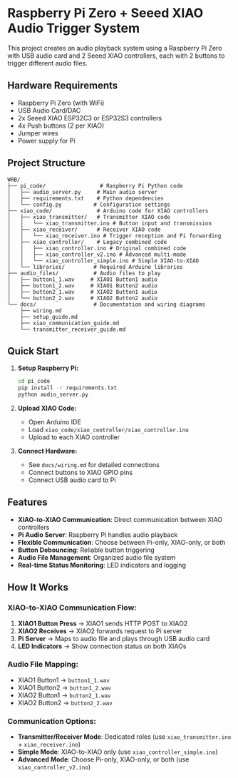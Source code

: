 # Raspberry Pi Zero + Seeed XIAO Audio Trigger System

This project creates an audio playback system using a Raspberry Pi Zero with USB audio card and 2 Seeed XIAO controllers, each with 2 buttons to trigger different audio files.

## Hardware Requirements

- Raspberry Pi Zero (with WiFi)
- USB Audio Card/DAC
- 2x Seeed XIAO ESP32C3 or ESP32S3 controllers
- 4x Push buttons (2 per XIAO)
- Jumper wires
- Power supply for Pi

## Project Structure

```
WRB/
├── pi_code/                 # Raspberry Pi Python code
│   ├── audio_server.py     # Main audio server
│   ├── requirements.txt    # Python dependencies
│   └── config.py          # Configuration settings
├── xiao_code/              # Arduino code for XIAO controllers
│   ├── xiao_transmitter/   # Transmitter XIAO code
│   │   └── xiao_transmitter.ino # Button input and transmission
│   ├── xiao_receiver/      # Receiver XIAO code
│   │   └── xiao_receiver.ino # Trigger reception and Pi forwarding
│   ├── xiao_controller/    # Legacy combined code
│   │   ├── xiao_controller.ino # Original combined code
│   │   ├── xiao_controller_v2.ino # Advanced multi-mode
│   │   └── xiao_controller_simple.ino # Simple XIAO-to-XIAO
│   └── libraries/         # Required Arduino libraries
├── audio_files/           # Audio files to play
│   ├── button1_1.wav     # XIAO1 Button1 audio
│   ├── button1_2.wav     # XIAO1 Button2 audio
│   ├── button2_1.wav     # XIAO2 Button1 audio
│   └── button2_2.wav     # XIAO2 Button2 audio
└── docs/                  # Documentation and wiring diagrams
    ├── wiring.md
    ├── setup_guide.md
    ├── xiao_communication_guide.md
    └── transmitter_receiver_guide.md
```

## Quick Start

1. **Setup Raspberry Pi:**
   ```bash
   cd pi_code
   pip install -r requirements.txt
   python audio_server.py
   ```

2. **Upload XIAO Code:**
   - Open Arduino IDE
   - Load `xiao_code/xiao_controller/xiao_controller.ino`
   - Upload to each XIAO controller

3. **Connect Hardware:**
   - See `docs/wiring.md` for detailed connections
   - Connect buttons to XIAO GPIO pins
   - Connect USB audio card to Pi

## Features

- **XIAO-to-XIAO Communication**: Direct communication between XIAO controllers
- **Pi Audio Server**: Raspberry Pi handles audio playback
- **Flexible Communication**: Choose between Pi-only, XIAO-only, or both
- **Button Debouncing**: Reliable button triggering
- **Audio File Management**: Organized audio file system
- **Real-time Status Monitoring**: LED indicators and logging

## How It Works

### XIAO-to-XIAO Communication Flow:
1. **XIAO1 Button Press** → XIAO1 sends HTTP POST to XIAO2
2. **XIAO2 Receives** → XIAO2 forwards request to Pi server
3. **Pi Server** → Maps to audio file and plays through USB audio card
4. **LED Indicators** → Show connection status on both XIAOs

### Audio File Mapping:
- XIAO1 Button1 → `button1_1.wav`
- XIAO1 Button2 → `button1_2.wav`
- XIAO2 Button1 → `button2_1.wav`
- XIAO2 Button2 → `button2_2.wav`

### Communication Options:
- **Transmitter/Receiver Mode**: Dedicated roles (use `xiao_transmitter.ino` + `xiao_receiver.ino`)
- **Simple Mode**: XIAO-to-XIAO only (use `xiao_controller_simple.ino`)
- **Advanced Mode**: Choose Pi-only, XIAO-only, or both (use `xiao_controller_v2.ino`)
